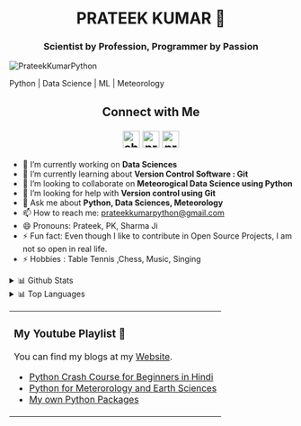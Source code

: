 <h1 align="center"> PRATEEK KUMAR  👋</h1>
<h3 align="center"> Scientist by Profession, Programmer by Passion </h3>

<p align="left"> <img src="https://komarev.com/ghpvc/?username=PrateekKumarPython" alt="PrateekKumarPython" /> </p>

Python | Data Science | ML | Meteorology

<p align="Center"> 
<h2 align="center"><strong>Connect with Me 

<a href="http://bit.ly/2xk5hNH" target="blank"><img align="center" src="https://cdn.jsdelivr.net/npm/simple-icons@3.0.1/icons/youtube.svg" alt="shivant pandey" height="30" width="30" /></a>
<a href="https://fb.com/prateekkumarpython" target="blank"><img align="center" src="https://cdn.jsdelivr.net/npm/simple-icons@3.0.1/icons/facebook.svg" alt="prateekkumarpython" height="30" width="30" /></a>
<a href="https://linkedin.com/in/prateekkumarpython" target="blank"><img align="center" src="https://cdn.jsdelivr.net/npm/simple-icons@3.0.1/icons/linkedin.svg" alt="prateekkumarpython" height="30" width="30" /></a>

</p>

</strong></h2>


<table><tr><td valign="top" width="100%">

### My Youtube Playlist 🔭
You can find my blogs at my [Website](https://prateekkumarpython.github.io/).
- [Python Crash Course for Beginners in Hindi](https://www.youtube.com/playlist?list=PLkvDyaL7rylRAYNLXi2Zf8kPKqJN0lzCy)
- [Python for Meterorology and Earth Sciences](https://www.youtube.com/playlist?list=PLkvDyaL7rylRUqOwyFaSeK_IB4oi8KBwM)
- [My own Python Packages](https://www.youtube.com/playlist?list=PLkvDyaL7rylRVnD1qxU-wRCeMlExFwQdW)


</td>

- 🔭 I’m currently working on **Data Sciences** 
- 🌱 I’m currently learning about **Version Control Software : Git**
- 👯 I’m looking to collaborate on **Meteorogical Data Science using Python**
- 🤔 I’m looking for help with **Version control using Git** 
- 💬 Ask me about **Python, Data Sciences, Meteorology**
- 📫 How to reach me: prateekkumarpython@gmail.com
- 😄 Pronouns: Prateek, PK, Sharma Ji
- ⚡ Fun fact: Even though I like to contribute in Open Source Projects, I am not so open in real life.
- ⚡ Hobbies : Table Tennis ,Chess, Music, Singing 



 <details>
<summary>📊 Github Stats</summary>

<p align="center"> <img src="https://github-readme-stats.vercel.app/api?username=prateekkumarpython&show_icons=true&theme=gotham" alt="Prateek Kumar | Stats" />

</details>

<details>
<summary>📊 Top Languages</summary>

<p align="center"> <img src="https://github-readme-stats.vercel.app/api/top-langs/?username=prateekkumarpython&show_icons=true&theme=gotham" alt="Prateek Kumar | Stats" />

</details>


